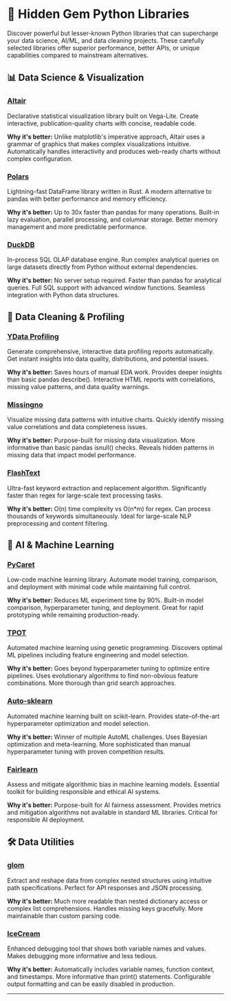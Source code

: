 # 🚀 Hidden Gem Python Libraries

Discover powerful but lesser-known Python libraries that can supercharge your data science, AI/ML, and data cleaning projects. These carefully selected libraries offer superior performance, better APIs, or unique capabilities compared to mainstream alternatives.

## 📊 Data Science & Visualization

### [Altair](https://altair-viz.github.io/)
Declarative statistical visualization library built on Vega-Lite. Create interactive, publication-quality charts with concise, readable code.

**Why it's better:** Unlike matplotlib's imperative approach, Altair uses a grammar of graphics that makes complex visualizations intuitive. Automatically handles interactivity and produces web-ready charts without complex configuration.

### [Polars](https://pola.rs/)
Lightning-fast DataFrame library written in Rust. A modern alternative to pandas with better performance and memory efficiency.

**Why it's better:** Up to 30x faster than pandas for many operations. Built-in lazy evaluation, parallel processing, and columnar storage. Better memory management and more predictable performance.

### [DuckDB](https://duckdb.org/)
In-process SQL OLAP database engine. Run complex analytical queries on large datasets directly from Python without external dependencies.

**Why it's better:** No server setup required. Faster than pandas for analytical queries. Full SQL support with advanced window functions. Seamless integration with Python data structures.

## 🧹 Data Cleaning & Profiling

### [YData Profiling](https://github.com/ydataai/ydata-profiling)
Generate comprehensive, interactive data profiling reports automatically. Get instant insights into data quality, distributions, and potential issues.

**Why it's better:** Saves hours of manual EDA work. Provides deeper insights than basic pandas describe(). Interactive HTML reports with correlations, missing value patterns, and data quality warnings.

### [Missingno](https://github.com/ResidentMario/missingno)
Visualize missing data patterns with intuitive charts. Quickly identify missing value correlations and data completeness issues.

**Why it's better:** Purpose-built for missing data visualization. More informative than basic pandas isnull() checks. Reveals hidden patterns in missing data that impact model performance.

### [FlashText](https://github.com/vi3k6i5/flashtext)
Ultra-fast keyword extraction and replacement algorithm. Significantly faster than regex for large-scale text processing tasks.

**Why it's better:** O(n) time complexity vs O(n*m) for regex. Can process thousands of keywords simultaneously. Ideal for large-scale NLP preprocessing and content filtering.

## 🤖 AI & Machine Learning

### [PyCaret](https://pycaret.org/)
Low-code machine learning library. Automate model training, comparison, and deployment with minimal code while maintaining full control.

**Why it's better:** Reduces ML experiment time by 90%. Built-in model comparison, hyperparameter tuning, and deployment. Great for rapid prototyping while remaining production-ready.

### [TPOT](https://github.com/EpistasisLab/tpot)
Automated machine learning using genetic programming. Discovers optimal ML pipelines including feature engineering and model selection.

**Why it's better:** Goes beyond hyperparameter tuning to optimize entire pipelines. Uses evolutionary algorithms to find non-obvious feature combinations. More thorough than grid search approaches.

### [Auto-sklearn](https://automl.github.io/auto-sklearn/)
Automated machine learning built on scikit-learn. Provides state-of-the-art hyperparameter optimization and model selection.

**Why it's better:** Winner of multiple AutoML challenges. Uses Bayesian optimization and meta-learning. More sophisticated than manual hyperparameter tuning with proven competition results.

### [Fairlearn](https://fairlearn.org/)
Assess and mitigate algorithmic bias in machine learning models. Essential toolkit for building responsible and ethical AI systems.

**Why it's better:** Purpose-built for AI fairness assessment. Provides metrics and mitigation algorithms not available in standard ML libraries. Critical for responsible AI deployment.

## 🛠️ Data Utilities

### [glom](https://github.com/mahmoud/glom)
Extract and reshape data from complex nested structures using intuitive path specifications. Perfect for API responses and JSON processing.

**Why it's better:** Much more readable than nested dictionary access or complex list comprehensions. Handles missing keys gracefully. More maintainable than custom parsing code.

### [IceCream](https://github.com/gruns/icecream)
Enhanced debugging tool that shows both variable names and values. Makes debugging more informative and less tedious.

**Why it's better:** Automatically includes variable names, function context, and timestamps. More informative than print() statements. Configurable output formatting and can be easily disabled in production.

---
